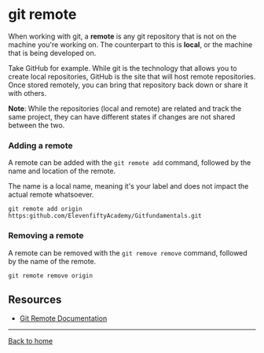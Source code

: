 # git remote

When working with git, a **remote** is any git repository that is not on the machine you're working on. The counterpart to this is **local**, or the machine that is being developed on.  

Take GitHub for example. While git is the technology that allows you to create local repositories, GitHub is the site that will host remote repositories. Once stored remotely, you can bring that repository back down or share it with others.

**Note**: While the repositories (local and remote) are related and track the same project, they can have different states if changes are not shared between the two.
### Adding a remote

A remote can be added with the `git remote add` command, followed by the name and location of the remote.

The name is a local name, meaning it's your label and does not impact the actual remote whatsoever.

```
git remote add origin https:github.com/ElevenfiftyAcademy/Gitfundamentals.git
```
### Removing a remote

A remote can be removed with the `git remove remove` command, followed by the name of the remote.

```
git remote remove origin
```
## Resources

- [Git Remote Documentation](https://git-scm.com/docs/git-remote)

---

[Back to home](../README.md)